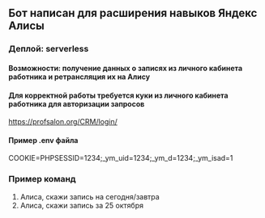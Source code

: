 ## Бот написан для расширения навыков Яндекс Алисы

### Деплой: serverless

#### Возможности: получение данных о записях из личного кабинета работника и ретрансляция их на Алису

#### Для корректной работы требуется куки из личного кабинета работника для авторизации запросов
https://profsalon.org/CRM/login/
#### Пример .env файла 
COOKIE=PHPSESSID=1234;_ym_uid=1234;_ym_d=1234;_ym_isad=1

### Пример команд

1) Алиса, скажи запись на сегодня/завтра
2) Алиса, скажи запись за 25 октября



